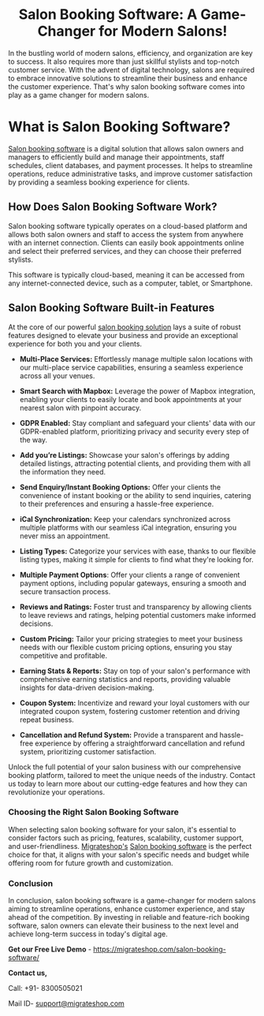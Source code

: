 <h1 align="center"> Salon Booking Software: A Game-Changer for Modern Salons! </h1>


In the bustling world of modern salons, efficiency, and organization are key to success. It also requires more than just skillful stylists and top-notch customer service. With the advent of digital technology, salons are required to embrace innovative solutions to streamline their business and enhance the customer experience. That's why salon booking software comes into play as a game changer for modern salons. 
# What is Salon Booking Software?
[Salon booking software](https://migrateshop.com/salon-booking-software/) is a digital solution that allows salon owners and managers to efficiently build and manage their appointments, staff schedules, client databases, and payment processes. It helps to streamline operations, reduce administrative tasks, and improve customer satisfaction by providing a seamless booking experience for clients.
## How Does Salon Booking Software Work?
Salon booking software typically operates on a cloud-based platform and allows both salon owners and staff to access the system from anywhere with an internet connection. Clients can easily book appointments online and select their preferred services, and they can choose their preferred stylists. 

This software is typically cloud-based, meaning it can be accessed from any internet-connected device, such as a computer, tablet, or Smartphone.

## Salon Booking Software Built-in Features
At the core of our powerful [salon booking solution](https://migrateshop.com/salon-booking-software/) lays a suite of robust features designed to elevate your business and provide an exceptional experience for both you and your clients.

* **Multi-Place Services:** Effortlessly manage multiple salon locations with our multi-place service capabilities, ensuring a seamless experience across all your venues.

* **Smart Search with Mapbox:** Leverage the power of Mapbox integration, enabling your clients to easily locate and book appointments at your nearest salon with pinpoint accuracy.

* **GDPR Enabled:** Stay compliant and safeguard your clients' data with our GDPR-enabled platform, prioritizing privacy and security every step of the way.

* **Add you’re Listings:** Showcase your salon's offerings by adding detailed listings, attracting potential clients, and providing them with all the information they need.

* **Send Enquiry/Instant Booking Options:** Offer your clients the convenience of instant booking or the ability to send inquiries, catering to their preferences and ensuring a hassle-free experience.

* **iCal Synchronization:** Keep your calendars synchronized across multiple platforms with our seamless iCal integration, ensuring you never miss an appointment.

* **Listing Types:** Categorize your services with ease, thanks to our flexible listing types, making it simple for clients to find what they're looking for.

* **Multiple Payment Options**: Offer your clients a range of convenient payment options, including popular gateways, ensuring a smooth and secure transaction process.

* **Reviews and Ratings:** Foster trust and transparency by allowing clients to leave reviews and ratings, helping potential customers make informed decisions.

* **Custom Pricing:** Tailor your pricing strategies to meet your business needs with our flexible custom pricing options, ensuring you stay competitive and profitable.

* **Earning Stats & Reports:** Stay on top of your salon's performance with comprehensive earning statistics and reports, providing valuable insights for data-driven decision-making.

* **Coupon System:** Incentivize and reward your loyal customers with our integrated coupon system, fostering customer retention and driving repeat business.

* **Cancellation and Refund System:** Provide a transparent and hassle-free experience by offering a straightforward cancellation and refund system, prioritizing customer satisfaction.

Unlock the full potential of your salon business with our comprehensive booking platform, tailored to meet the unique needs of the industry. Contact us today to learn more about our cutting-edge features and how they can revolutionize your operations.

### Choosing the Right Salon Booking Software
When selecting salon booking software for your salon, it's essential to consider factors such as pricing, features, scalability, customer support, and user-friendliness. [Migrateshop's](https://migrateshop.com/) [Salon booking software](https://migrateshop.com/salon-booking-software/) is the perfect choice for that, it aligns with your salon's specific needs and budget while offering room for future growth and customization.

### Conclusion
In conclusion, salon booking software is a game-changer for modern salons aiming to streamline operations, enhance customer experience, and stay ahead of the competition. By investing in reliable and feature-rich booking software, salon owners can elevate their business to the next level and achieve long-term success in today's digital age.

**Get our Free Live Demo** - https://migrateshop.com/salon-booking-software/ 

**Contact us,**

Call: +91- 8300505021

Mail ID- [support@migrateshop.com](mailto:support@migrateshop.com)

